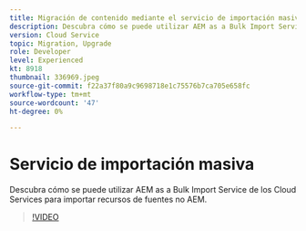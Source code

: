 ```yaml
---
title: Migración de contenido mediante el servicio de importación masiva
description: Descubra cómo se puede utilizar AEM as a Bulk Import Service de los Cloud Services para importar recursos de fuentes no AEM.
version: Cloud Service
topic: Migration, Upgrade
role: Developer
level: Experienced
kt: 8918
thumbnail: 336969.jpeg
source-git-commit: f22a37f80a9c9698718e1c75576b7ca705e658fc
workflow-type: tm+mt
source-wordcount: '47'
ht-degree: 0%

---
```



# Servicio de importación masiva

Descubra cómo se puede utilizar AEM as a Bulk Import Service de los Cloud Services para importar recursos de fuentes no AEM.

>[!VIDEO](https://video.tv.adobe.com/v/336969/?quality=12&learn=on)
